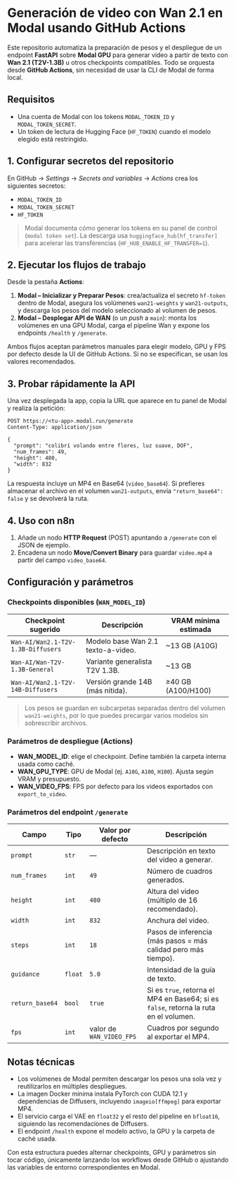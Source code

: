 # Generación de video con Wan 2.1 en Modal usando GitHub Actions

Este repositorio automatiza la preparación de pesos y el despliegue de un endpoint **FastAPI** sobre **Modal GPU** para generar video a partir de texto con **Wan 2.1 (T2V-1.3B)** u otros checkpoints compatibles. Todo se orquesta desde **GitHub Actions**, sin necesidad de usar la CLI de Modal de forma local.

## Requisitos
- Una cuenta de Modal con los tokens `MODAL_TOKEN_ID` y `MODAL_TOKEN_SECRET`.
- Un token de lectura de Hugging Face (`HF_TOKEN`) cuando el modelo elegido está restringido.

## 1. Configurar secretos del repositorio
En GitHub → *Settings* → *Secrets and variables* → *Actions* crea los siguientes secretos:
- `MODAL_TOKEN_ID`
- `MODAL_TOKEN_SECRET`
- `HF_TOKEN`

> Modal documenta cómo generar los tokens en su panel de control (`modal token set`).
> La descarga usa `huggingface_hub[hf_transfer]` para acelerar las transferencias (`HF_HUB_ENABLE_HF_TRANSFER=1`).

## 2. Ejecutar los flujos de trabajo
Desde la pestaña **Actions**:
1. **Modal – Inicializar y Preparar Pesos**: crea/actualiza el secreto `hf-token` dentro de Modal, asegura los volúmenes `wan21-weights` y `wan21-outputs`, y descarga los pesos del modelo seleccionado al volumen de pesos.
2. **Modal – Desplegar API de WAN** (o un *push* a `main`): monta los volúmenes en una GPU Modal, carga el pipeline Wan y expone los endpoints `/health` y `/generate`.

Ambos flujos aceptan parámetros manuales para elegir modelo, GPU y FPS por defecto desde la UI de GitHub Actions. Si no se especifican, se usan los valores recomendados.

## 3. Probar rápidamente la API
Una vez desplegada la app, copia la URL que aparece en tu panel de Modal y realiza la petición:

```http
POST https://<tu-app>.modal.run/generate
Content-Type: application/json

{
  "prompt": "colibrí volando entre flores, luz suave, DOF",
  "num_frames": 49,
  "height": 480,
  "width": 832
}
```

La respuesta incluye un MP4 en Base64 (`video_base64`). Si prefieres almacenar el archivo en el volumen `wan21-outputs`, envía `"return_base64": false` y se devolverá la ruta.

## 4. Uso con n8n
1. Añade un nodo **HTTP Request** (POST) apuntando a `/generate` con el JSON de ejemplo.
2. Encadena un nodo **Move/Convert Binary** para guardar `video.mp4` a partir del campo `video_base64`.

## Configuración y parámetros
### Checkpoints disponibles (`WAN_MODEL_ID`)
| Checkpoint sugerido | Descripción | VRAM mínima estimada |
| --- | --- | --- |
| `Wan-AI/Wan2.1-T2V-1.3B-Diffusers` | Modelo base Wan 2.1 texto-a-video. | ~13 GB (A10G) |
| `Wan-AI/Wan-T2V-1.3B-General` | Variante generalista T2V 1.3B. | ~13 GB |
| `Wan-AI/Wan2.1-T2V-14B-Diffusers` | Versión grande 14B (más nítida). | ≥40 GB (A100/H100) |

> Los pesos se guardan en subcarpetas separadas dentro del volumen `wan21-weights`, por lo que puedes precargar varios modelos sin sobrescribir archivos.

### Parámetros de despliegue (Actions)
- **WAN_MODEL_ID**: elige el checkpoint. Define también la carpeta interna usada como caché.
- **WAN_GPU_TYPE**: GPU de Modal (ej. `A10G`, `A100`, `H100`). Ajusta según VRAM y presupuesto.
- **WAN_VIDEO_FPS**: FPS por defecto para los videos exportados con `export_to_video`.

### Parámetros del endpoint `/generate`
| Campo | Tipo | Valor por defecto | Descripción |
| --- | --- | --- | --- |
| `prompt` | `str` | — | Descripción en texto del video a generar. |
| `num_frames` | `int` | `49` | Número de cuadros generados. |
| `height` | `int` | `480` | Altura del video (múltiplo de 16 recomendado). |
| `width` | `int` | `832` | Anchura del video. |
| `steps` | `int` | `18` | Pasos de inferencia (más pasos = más calidad pero más tiempo). |
| `guidance` | `float` | `5.0` | Intensidad de la guía de texto. |
| `return_base64` | `bool` | `true` | Si es `true`, retorna el MP4 en Base64; si es `false`, retorna la ruta en el volumen. |
| `fps` | `int` | valor de `WAN_VIDEO_FPS` | Cuadros por segundo al exportar el MP4. |

## Notas técnicas
- Los volúmenes de Modal permiten descargar los pesos una sola vez y reutilizarlos en múltiples despliegues.
- La imagen Docker mínima instala PyTorch con CUDA 12.1 y dependencias de Diffusers, incluyendo `imageio[ffmpeg]` para exportar MP4.
- El servicio carga el VAE en `float32` y el resto del pipeline en `bfloat16`, siguiendo las recomendaciones de Diffusers.
- El endpoint `/health` expone el modelo activo, la GPU y la carpeta de caché usada.

Con esta estructura puedes alternar checkpoints, GPU y parámetros sin tocar código, únicamente lanzando los workflows desde GitHub o ajustando las variables de entorno correspondientes en Modal.
